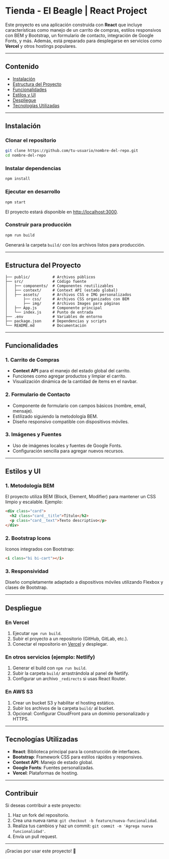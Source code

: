 # Tienda - El Beagle | React Project

Este proyecto es una aplicación construida con **React** que incluye características como manejo de un carrito de compras, estilos responsivos con BEM y Bootstrap, un formulario de contacto, integración de Google Fonts, y más. Además, está preparado para desplegarse en servicios como **Vercel** y otros hostings populares.

---

## **Contenido**
- [Instalación](#instalación)
- [Estructura del Proyecto](#estructura-del-proyecto)
- [Funcionalidades](#funcionalidades)
- [Estilos y UI](#estilos-y-ui)
- [Despliegue](#despliegue)
- [Tecnologías Utilizadas](#tecnologías-utilizadas)

---

## **Instalación**

### Clonar el repositorio
```bash
git clone https://github.com/tu-usuario/nombre-del-repo.git
cd nombre-del-repo
```

### Instalar dependencias
```bash
npm install
```

### Ejecutar en desarrollo
```bash
npm start
```
El proyecto estará disponible en [http://localhost:3000](http://localhost:3000).

### Construir para producción
```bash
npm run build
```
Generará la carpeta `build/` con los archivos listos para producción.

---

## **Estructura del Proyecto**

```
├── public/          # Archivos públicos
├── src/             # Código fuente
│   ├── components/  # Componentes reutilizables
│   ├── context/     # Context API (estado global)
│   ├── assets/      # Archivos CSS e IMG personalizados
│       ├── css/     # Archivos CSS organizados con BEM
│       ├── img/     # Archivos Images para páginas
│   ├── App.js       # Componente principal
│   └── index.js     # Punto de entrada
├── .env             # Variables de entorno
├── package.json     # Dependencias y scripts
└── README.md        # Documentación
```

---

## **Funcionalidades**

### 1. **Carrito de Compras**
- **Context API** para el manejo del estado global del carrito.
- Funciones como agregar productos y limpiar el carrito.
- Visualización dinámica de la cantidad de ítems en el navbar.

### 2. **Formulario de Contacto**
- Componente de formulario con campos básicos (nombre, email, mensaje).
- Estilizado siguiendo la metodología BEM.
- Diseño responsivo compatible con dispositivos móviles.

### 3. **Imágenes y Fuentes**
- Uso de imágenes locales y fuentes de Google Fonts.
- Configuración sencilla para agregar nuevos recursos.

---

## **Estilos y UI**

### 1. **Metodología BEM**
El proyecto utiliza BEM (Block, Element, Modifier) para mantener un CSS limpio y escalable.
Ejemplo:
```html
<div class="card">
  <h2 class="card__title">Título</h2>
  <p class="card__text">Texto descriptivo</p>
</div>
```

### 2. **Bootstrap Icons**
Iconos integrados con Bootstrap:
```html
<i class="bi bi-cart"></i>
```

### 3. **Responsividad**
Diseño completamente adaptado a dispositivos móviles utilizando Flexbox y clases de Bootstrap.

---

## **Despliegue**

### **En Vercel**
1. Ejecutar `npm run build`.
2. Subir el proyecto a un repositorio (GitHub, GitLab, etc.).
3. Conectar el repositorio en [Vercel](https://vercel.com/) y desplegar.

### **En otros servicios (ejemplo: Netlify)**
1. Generar el build con `npm run build`.
2. Subir la carpeta `build/` arrastrándola al panel de Netlify.
3. Configurar un archivo `_redirects` si usas React Router.

### **En AWS S3**
1. Crear un bucket S3 y habilitar el hosting estático.
2. Subir los archivos de la carpeta `build/` al bucket.
3. Opcional: Configurar CloudFront para un dominio personalizado y HTTPS.

---

## **Tecnologías Utilizadas**
- **React**: Biblioteca principal para la construcción de interfaces.
- **Bootstrap**: Framework CSS para estilos rápidos y responsivos.
- **Context API**: Manejo de estado global.
- **Google Fonts**: Fuentes personalizadas.
- **Vercel**: Plataformas de hosting.

---

## **Contribuir**
Si deseas contribuir a este proyecto:
1. Haz un fork del repositorio.
2. Crea una nueva rama: `git checkout -b feature/nueva-funcionalidad`.
3. Realiza tus cambios y haz un commit: `git commit -m 'Agrega nueva funcionalidad'`.
4. Envía un pull request.

---

¡Gracias por usar este proyecto! 🎉
